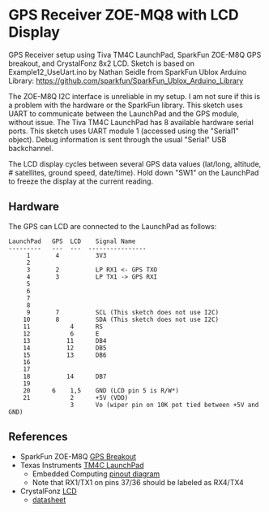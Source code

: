 GPS Receiver ZOE-MQ8 with LCD Display
=====================================

GPS Receiver setup using Tiva TM4C LaunchPad, SparkFun ZOE-M8Q GPS breakout, and CrystalFonz 8x2 LCD. Sketch is based on Example12_UseUart.ino by Nathan Seidle from SparkFun Ublox Arduino Library:
    https://github.com/sparkfun/SparkFun_Ublox_Arduino_Library

The ZOE-M8Q I2C interface is unreliable in my setup. I am not sure if this is a problem with the    hardware or the SparkFun library. This sketch uses UART to communicate between the LaunchPad and the GPS module, without issue.
The Tiva TM4C LaunchPad has 8 available hardware serial ports. This sketch uses UART module 1 (accessed using the "Serial1" object). Debug information is sent through the usual "Serial" USB backchannel.

The LCD display cycles between several GPS data values (lat/long, altitude, # satellites, ground speed, date/time). Hold down "SW1" on the LaunchPad to freeze the display at the current reading.

Hardware
--------

The GPS can LCD are connected to the LaunchPad as follows:
```
LaunchPad   GPS  LCD    Signal Name
---------   ---  ---  ----------------
     1       4          3V3
     2       
     3       2          LP RX1 <- GPS TXO
     4       3          LP TX1 -> GPS RXI
     5
     6
     7
     8
     9       7          SCL (This sketch does not use I2C)
    10       8          SDA (This sketch does not use I2C)
    11           4      RS
    12           6      E
    13          11      DB4
    14          12      DB5
    15          13      DB6
    16
    17
    18          14      DB7
    19
    20      6    1,5    GND (LCD pin 5 is R/W*)
    21           2      +5V (VDD)
                 3      Vo (wiper pin on 10K pot tied between +5V and GND)
```



References
---------------------

+ SparkFun ZOE-M8Q [GPS Breakout][1]
+ Texas Instruments [TM4C LaunchPad][2]
  + Embedded Computing [pinout diagram][5]
  + Note that RX1/TX1 on pins 37/36 should be labeled as RX4/TX4
+ CrystalFonz [LCD][3]
  + [datasheet][4]

[1]:https://www.sparkfun.com/products/15193
[2]:https://www.ti.com/tool/EK-TM4C123GXL
[3]:https://www.crystalfontz.com/product/cfah0802anygjt-display-module-text-8x2
[4]:https://www.crystalfontz.com/products/document/891/CFAH0802A-NYG-JTDatasheet.pdf
[5]:https://embeddedcomputing.weebly.com/launchpad-stellaris-lm4f120-pins-maps.html
